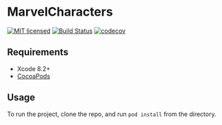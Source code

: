 # MarvelCharacters

[![MIT licensed](https://img.shields.io/badge/license-MIT-blue.svg)](https://raw.githubusercontent.com/hyperium/hyper/master/LICENSE) 
[![Build Status](https://travis-ci.org/ciceroduarte/MarvelCharacters.svg?branch=master)](https://travis-ci.org/ciceroduarte/MarvelCharacters)
[![codecov](https://codecov.io/gh/ciceroduarte/MarvelCharacters/branch/master/graph/badge.svg)](https://codecov.io/gh/ciceroduarte/MarvelCharacters)

## Requirements

- Xcode 8.2+
- [CocoaPods](http://cocoapods.org/)

## Usage

To run the project, clone the repo, and run `pod install` from the directory.